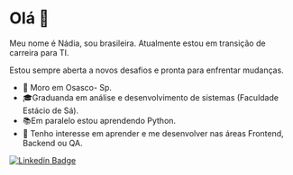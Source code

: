 
# Olá 👋
Meu nome é Nádia, sou brasileira. 
Atualmente estou em transição de carreira para TI.

Estou sempre aberta a novos desafios e pronta para enfrentar mudanças.

- 📍 Moro em Osasco- Sp.
- 🎓Graduanda em análise e desenvolvimento de sistemas (Faculdade Estácio de Sá).
- 📚Em paralelo estou aprendendo Python.
- 🎯 Tenho interesse em aprender e me desenvolver nas áreas Frontend, Backend ou QA.




[![Linkedin Badge](https://img.shields.io/badge/-LinkedIn-blue?style=flat-square&logo=Linkedin&logoColor=white&link=https://www.linkedin.com/in/n%C3%A1diaamorim/)](https://www.linkedin.com/in/n%C3%A1diaamorim/) 
